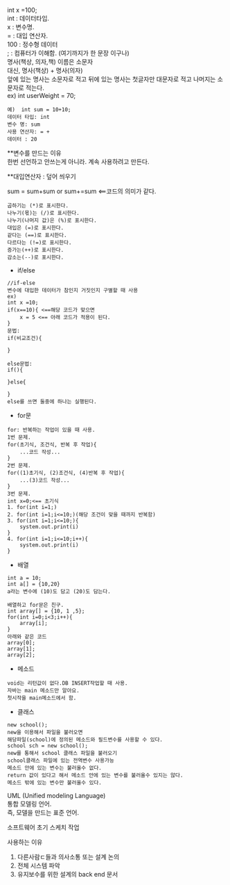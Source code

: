int x =100;  
int : 데이터타입.  
x : 변수명.  
= : 대입 연산자.  
100 : 정수형 데이터  
; : 컴퓨터가 이해함. (여기까지가 한 문장 이구나)  
명사(책상, 의자,책) 이름은 소문자  
대신, 명사(책상) + 명사(의자)  
앞에 있는 명사는 소문자로 적고 뒤에 있는 명사는 첫글자만 대문자로  적고 나머지는 소문자로 적는다.  
ex) int userWeight = 70;

```
예)  int sum = 10+10;
데이터 타입: int
변수 명: sum
사용 연산자: = +
데이터 : 20
```

**변수를 만드는 이유  
한번 선언하고 안쓰는게 아니라. 계속 사용하려고 만든다.

**대입연산자 : 덮어 씌우기

sum = sum+sum or sum+=sum <==코드의 의미가 같다.
```
곱하기는 (*)로 표시한다.  
나누기(몫)는 (/)로 표시한다.  
나누기(나머지 값)은 (%)로 표시한다.  
대입은 (=)로 표시한다.
같다는 (==)로 표시한다.
다르다는 (!=)로 표시한다.
증가는(++)로 표시한다.
감소는(--)로 표시한다.
```

- if/else
```
//if-else
변수에 대입한 데이터가 참인지 거짓인지 구별할 때 사용
ex)  
int x =10;  
if(x==10){ <==해당 코드가 맞으면
    x = 5 <== 아래 코드가 적용이 된다.
}  
문법:  
if(비교조건){

}

else문법:  
if(){

}else{

}  
else를 쓰면 둘중에 하나는 실행된다.
```

- for문
```
for: 반복하는 작업이 있을 때 사용.  
1번 문제.  
for(초기식, 조건식, 반복 후 작업){
    ...코드 작성...
}  
2번 문제.  
for((1)초기식, (2)조건식, (4)반복 후 작업){
    ...(3)코드 작성...
}
3번 문제.
int x=0;<== 초기식  
1. for(int i=1;)
2. for(int i=1;i<=10;)(해당 조건이 맞을 때까지 반복함)
3. for(int i=1;i<=10;){
    system.out.print(i)
}
4. for(int i=1;i<=10;i++){
    system.out.print(i)
}
```

- 배열
``` 
int a = 10;  
int a[] = {10,20}  
a라는 변수에 (10)도 담고 (20)도 담는다.

배열하고 for문은 친구.
int array[] = {10, 1 ,5};
for(int i=0;i<3;i++){
    array[i];
}  
아래와 같은 코드  
array[0];
array[1];
array[2];
```

- 메소드
```
void는 리턴값이 없다.DB INSERT작업할 때 사용.  
자바는 main 메소드만 알아요.  
첫시작을 main메소드에서 함.  
```
- 클래스
```
new school();
new을 이용해서 파일을 불러오면
해당파일(school)에 정의된 메소드와 필드변수를 사용할 수 있다.
school sch = new school();
new를 통해서 school 클래스 파일을 불러오기
school클래스 파일에 있는 전역변수 사용가능
메소드 안에 있는 변수는 불러올수 없다.
return 값이 있다고 해서 메소드 안에 있는 변수를 불러올수 있지는 않다.
메소드 밖에 있는 변수만 불러올수 있다.
```

UML (Unified modeling Language)  
통합 모델링 언어.  
즉, 모델을 만드는 표준 언어.

소프트웨어 초기 스케치 작업

사용하는 이유
1. 다른사람ㄷ들과 의사소통 또는 설계 논의
2. 전체 시스템 파악
3. 유지보수를 위한 설계의 back end 문서
